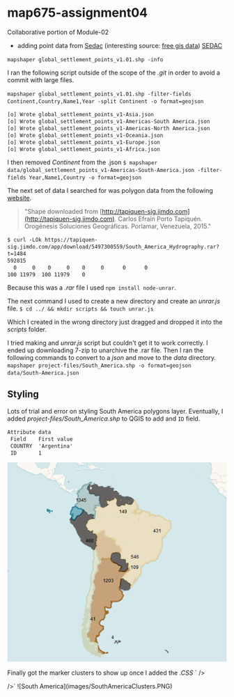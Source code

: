 # map675-assignment04

Collaborative portion of Module-02

- adding point data from [Sedac](http://sedac.ciesin.columbia.edu/data/set/grump-v1-settlement-points-rev01/data-download) (interesting source: [free gis data](https://gisgeography.com/best-free-gis-data-sources-raster-vector/)) [SEDAC](http://sedac.ciesin.columbia.edu/downloads/data/grump-v1/grump-v1-settlement-points-rev01/grump-v1-settlement-points-rev01-shp.zipgrump-v1-settlement-points-rev01-shp.zip)

`mapshaper global_settlement_points_v1.01.shp -info`

I ran the following script outside of the scope of the _.git_ in order to avoid a commit with large files.

`mapshaper global_settlement_points_v1.01.shp -filter-fields Continent,Country,Name1,Year -split Continent -o format=geojson`

```english
[o] Wrote global_settlement_points_v1-Asia.json
[o] Wrote global_settlement_points_v1-Americas-South America.json
[o] Wrote global_settlement_points_v1-Americas-North America.json
[o] Wrote global_settlement_points_v1-Oceania.json
[o] Wrote global_settlement_points_v1-Europe.json
[o] Wrote global_settlement_points_v1-Africa.json
```

I then removed _*Continent*_ from the .json
`$ mapshaper data/global_settlement_points_v1-Americas-South-America.json -filter-fields Year,Name1,Country -o format=geojson`

The next set of data I searched for was polygon data from the following [website](https://tapiquen-sig.jimdo.com/english-version/free-downloads/south-america/).
> "Shape downloaded from [http://tapiquen-sig.jimdo.com](http://tapiquen-sig.jimdo.com). Carlos Efraín Porto Tapiquén. Orogénesis Soluciones Geográficas. Porlamar, Venezuela, 2015."

``` english
$ curl -LOk https://tapiquen-sig.jimdo.com/app/download/5497300559/South_America_Hydrography.rar?t=1484
592815
  0     0    0     0    0     0      0      0
100 11979  100 11979    0
```

Because this was a _.rar_ file I used `npm install node-unrar`.

The next command I used to create a new directory and create an _unrar.js_ file.
`$ cd ../ && mkdir scripts && touch unrar.js`

Which I created in the wrong directory just dragged and dropped it into the _scripts_ folder.

I tried making and _unrar.js_ script but couldn't get it to work correctly. I ended up downloading 7-zip to unarchive the .rar file.  Then I ran the following commands to convert to a _json_ and move to the _data_ directory.
`mapshaper project-files/South_America.shp -o format=geojson data/South-America.json`

## Styling

Lots of trial and error on styling South America polygons layer. Eventually, I added _project-files/South_America.shp_ to QGIS to add and `ID` field.

 ```english
 Attribute data
  Field    First value
  COUNTRY  'Argentina'
  ID       1
```

![With Earth Tone Colors](images/earthColors.PNG)


Finally got the marker clusters to show up once I added the _*.CSS*_
`  <link rel="stylesheet" href="libs/Leaflet.markercluster/MarkerCluster.Default.css"> />
  <link rel="stylesheet" href="libs/Leaflet.markercluster/MarkerCluster.css"> />`
  ![South America](images/SouthAmericaClusters.PNG)